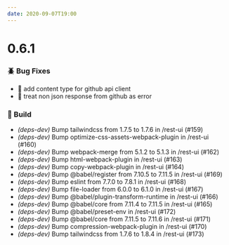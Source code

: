 ```yaml
---
date: 2020-09-07T19:00
---
```


# 0.6.1

<!-- truncate -->

### :beetle: Bug Fixes
- 🐛 add content type for github api client
- 🐛 treat non json response from github as error


### :wrench: Build

- *(deps-dev)* Bump tailwindcss from 1.7.5 to 1.7.6 in /rest-ui (#159)
- *(deps-dev)* Bump optimize-css-assets-webpack-plugin in /rest-ui (#160)
- *(deps-dev)* Bump webpack-merge from 5.1.2 to 5.1.3 in /rest-ui (#162)
- *(deps-dev)* Bump html-webpack-plugin in /rest-ui (#163)
- *(deps-dev)* Bump copy-webpack-plugin in /rest-ui (#164)
- *(deps-dev)* Bump @babel/register from 7.10.5 to 7.11.5 in /rest-ui (#169)
- *(deps-dev)* Bump eslint from 7.7.0 to 7.8.1 in /rest-ui (#168)
- *(deps-dev)* Bump file-loader from 6.0.0 to 6.1.0 in /rest-ui (#167)
- *(deps-dev)* Bump @babel/plugin-transform-runtime in /rest-ui (#166)
- *(deps-dev)* Bump @babel/core from 7.11.4 to 7.11.5 in /rest-ui (#165)
- *(deps-dev)* Bump @babel/preset-env in /rest-ui (#172)
- *(deps-dev)* Bump @babel/core from 7.11.5 to 7.11.6 in /rest-ui (#171)
- *(deps-dev)* Bump compression-webpack-plugin in /rest-ui (#170)
- *(deps-dev)* Bump tailwindcss from 1.7.6 to 1.8.4 in /rest-ui (#173)